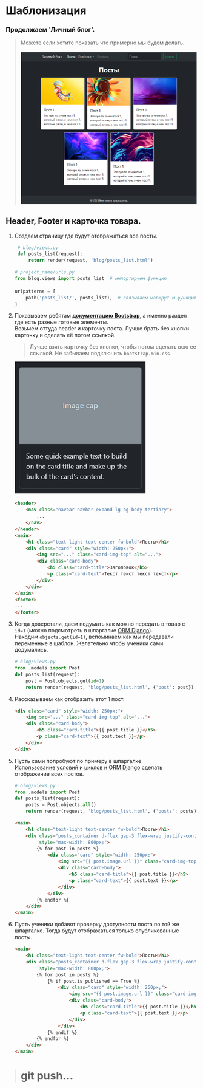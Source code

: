 # Шаблонизация

### Продолжаем 'Личный блог'.<br>
>Можете если хотите показать что примерно мы будем делать.<br><br>
![result.png](imgs/result.png)
## Header, Footer и карточка товара.

1. Создаем страницу где будут отображаться все посты.
   ```python
    # blog/views.py
    def posts_list(request):
        return render(request, 'blog/posts_list.html')
   ```
   ```python
   # project_name/urls.py
   from blog.views import posts_list  # импортируем функцию
   
   urlpatterns = [
       path('posts_list/', posts_list),  # связываем маршрут и функцию
   ]
   ```
2. Показываем ребятам **[документацию Bootstrap](https://getbootstrap.com/docs/5.3/components/card/)**, 
   а именно раздел где есть разные готовые элементы.<br>
   Возьмем оттуда header и карточку поста.
   Лучше брать без кнопки карточку и сделать её потом ссылкой.
   > Лучше взять карточку без кнопки, чтобы потом сделать всю ее ссылкой. Не забываем подключить `bootstrap.min.css`

   ![post-card.png](imgs/post-card.png)
   ```html
   <header>
       <nav class="navbar navbar-expand-lg bg-body-tertiary">
           ...
       </nav>
   </header>
   <main>
       <h1 class="text-light text-center fw-bold">Посты</h1>
       <div class="card" style="width: 250px;">
           <img src="..." class="card-img-top" alt="...">
           <div class="card-body">
               <h5 class="card-title">Заголовок</h5>
               <p class="card-text">Текст текст текст текст</p>
           </div>
       </div>
   </main>
   <footer>
   ...
   </footer>
   ```

3. Когда доверстали, даем подумать как можно передать в товар с `id=1` (можно подсмотреть в 
   шпаргалке [ORM Django](https://github.com/Artasov/itcompot-methods/blob/main/django-base.md#orm)).<br> 
   Находим `objects.get(id=1)`, вспоминаем как мы передавали переменные в шаблон. Желательно чтобы ученики сами додумались.
   ```python
   # blog/views.py
   from .models import Post
   def posts_list(request):
       post = Post.objects.get(id=1)
       return render(request, 'blog/posts_list.html', {'post': post})
   ```
   
4. Рассказываем как отобразить этот 1 пост.
   ```html
   <div class="card" style="width: 250px;">
       <img src="..." class="card-img-top" alt="...">
       <div class="card-body">
           <h5 class="card-title">{{ post.title }}</h5>
           <p class="card-text">{{ post.text }}</p>
       </div>
   </div>
   ```
5. Пусть сами попробуют по примеру в шпаргалке <br>
   [Использование условий и циклов](https://github.com/Artasov/itcompot-methods/blob/main/django-base.md#%D0%B8%D1%81%D0%BF%D0%BE%D0%BB%D1%8C%D0%B7%D0%BE%D0%B2%D0%B0%D0%BD%D0%B8%D0%B5-%D1%86%D0%B8%D0%BA%D0%BB%D0%BE%D0%B2-%D0%B8-%D1%83%D1%81%D0%BB%D0%BE%D0%B2%D0%B8%D0%B9-%D0%B2-%D1%88%D0%B0%D0%B1%D0%BB%D0%BE%D0%BD%D0%B5)
   и
   [ORM Django](https://github.com/Artasov/itcompot-methods/blob/main/django-base.md#orm)
   сделать отображение всех постов.
   ```python
   # blog/views.py
   from .models import Post
   def posts_list(request):
       posts = Post.objects.all()
       return render(request, 'blog/posts_list.html', {'posts': posts})
   ```
   ```html
   <main>
       <h1 class="text-light text-center fw-bold">Посты</h1>
       <div class="posts_container d-flex gap-3 flex-wrap justify-content-center mx-auto" 
            style="max-width: 800px;">
           {% for post in posts %}
               <div class="card" style="width: 250px;">
                   <img src="{{ post.image.url }}" class="card-img-top" alt="...">
                   <div class="card-body">
                       <h5 class="card-title">{{ post.title }}</h5>
                       <p class="card-text">{{ post.text }}</p>
                   </div>
               </div>
           {% endfor %}
       </div>
   </main>
   ```
6. Пусть ученики добавят проверку доступности поста по той же шпаргалке.
   Тогда будут отображаться только опубликованные посты.
   ```html
   <main>
       <h1 class="text-light text-center fw-bold">Посты</h1>
       <div class="posts_container d-flex gap-3 flex-wrap justify-content-center mx-auto" 
            style="max-width: 800px;">
           {% for post in posts %}
               {% if post.is_published == True %}
                   <div class="card" style="width: 250px;">
                       <img src="{{ post.image.url }}" class="card-img-top" alt="...">
                       <div class="card-body">
                           <h5 class="card-title">{{ post.title }}</h5>
                           <p class="card-text">{{ post.text }}</p>
                       </div>
                   </div>
               {% endif %}
           {% endfor %}
       </div>
   </main>
   ```
> # git push...


















